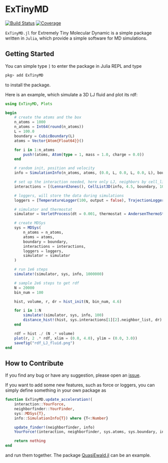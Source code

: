# ExTinyMD

[![Build Status](https://github.com/ArrogantGao/ExTinyMD.jl/actions/workflows/CI.yml/badge.svg?branch=main)](https://github.com/ArrogantGao/ExTinyMD.jl/actions/workflows/CI.yml?query=branch%3Amain)
[![Coverage](https://codecov.io/gh/HPMolSim/ExTinyMD.jl/branch/main/graph/badge.svg)](https://codecov.io/gh/HPMolSim/ExTinyMD.jl)


`ExTinyMD.jl` for Extremely Tiny Molecular Dynamic is a simple package written in `Julia`, which provide a simple software for MD simulations.

## Getting Started

You can simple type `]` to enter the package in Julia REPL and type
```julia
pkg> add ExTinyMD
```
to install the package.

Here is an example, which simulate a 3D LJ fluid and plot its rdf:
```julia
using ExTinyMD, Plots

begin
    # create the atoms and the box
    n_atoms = 1000
    n_atoms = Int64(round(n_atoms))
    L = 100.0
    boundary = CubicBoundary(L)
    atoms = Vector{Atom{Float64}}()

    for i in 1:n_atoms
        push!(atoms, Atom(type = 1, mass = 1.0, charge = 0.0))
    end

    # random init, position and velocity
    info = SimulationInfo(n_atoms, atoms, (0.0, L, 0.0, L, 0.0, L), boundary; min_r = 0.1, temp = 1.0)

    # set up the interaction needed, here only LJ, neighbors by cell_list
    interactions = [(LennardJones(), CellList3D(info, 4.5, boundary, 100))]

    # loggers, will store the data during simulations
    loggers = [TemperatureLogger(100, output = false), TrajectionLogger(step = 1000, output = false)]

    # simulator and thermostat
    simulator = VerletProcess(dt = 0.001, thermostat = AndersenThermoStat(1.0, 0.05))

    # create MDSys
    sys = MDSys(
        n_atoms = n_atoms,
        atoms = atoms,
        boundary = boundary,
        interactions = interactions,
        loggers = loggers,
        simulator = simulator
    )

    # run 1e6 steps
    simulate!(simulator, sys, info, 1000000)

    # sample 2e6 steps to get rdf
    N = 20000
    bin_num = 100

    hist, volume, r, dr = hist_init(N, bin_num, 4.6)

    for i in 1:N
        simulate!(simulator, sys, info, 100)
        distance_hist!(hist, sys.interactions[1][2].neighbor_list, dr)
    end

    rdf = hist ./ (N .* volume)
    plot(r, 2 .* rdf, xlim = (0.0, 4.0), ylim = (0.0, 3.0))
    savefig("rdf_LJ_fluid.png")
end
```

## How to Contribute

If you find any bug or have any suggestion, please open an [issue](https://github.com/ArrogantGao/ExTinyMD.jl/issues).

If you want to add some new features, such as force or loggers, you can simply define something in your own package as
```julia
function ExTinyMD.update_acceleration!(
    interaction::YourForce, 
    neighborfinder::YourFinder, 
    sys::MDSys{T}, 
    info::SimulationInfo{T}) where {T<:Number}

    update_finder!(neighborfinder, info)
    YourForce!(interaction, neighborfinder, sys.atoms, sys.boundary, info)

    return nothing
end
```
and run them together. The package [QuasiEwald.jl](https://github.com/ArrogantGao/QuasiEwald.jl) can be an example.
